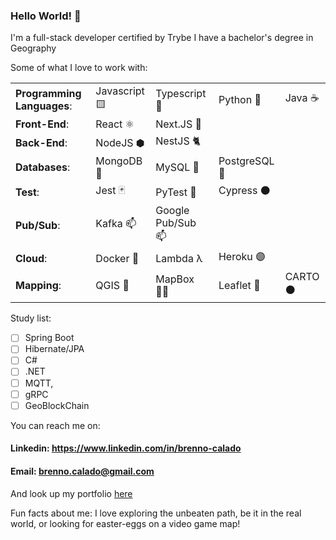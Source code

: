 ### Hello World! 👋

I'm a full-stack developer certified by Trybe
I have a bachelor's degree in Geography

Some of what I love to work with:

| | | | | |
|--------------------------|---------------|---------------------------------|-----------|----|
|**Programming Languages**:| Javascript 🟨 | Typescript :large_blue_diamond: | Python 🐍 | Java ☕ |
|**Front-End**:| React ⚛️ | Next.JS 🔺 |
|**Back-End**:| NodeJS ⬢ | NestJS 🐈 |
|**Databases**:| MongoDB 🍃 | MySQL 🐬 | PostgreSQL 🐘 |
|**Test**:| Jest 🃏 | PyTest 🌈 | Cypress ⚫ |
|**Pub/Sub**:| Kafka :mailbox:| Google Pub/Sub :mailbox: |
|**Cloud**:| Docker 🐋 | Lambda λ | Heroku 🟣 |
|**Mapping**:| QGIS 🧭| MapBox 🧑‍🚀 | Leaflet 🍃| CARTO ⚫|


  Study list:
   - [ ] Spring Boot
   - [ ] Hibernate/JPA
   - [ ] C#
   - [ ] .NET
   - [ ] MQTT,
   - [ ] gRPC
   - [ ] GeoBlockChain

You can reach me on:
#### Linkedin: https://www.linkedin.com/in/brenno-calado
#### Email: brenno.calado@gmail.com

And look up my portfolio [here](https://brenno-calado.github.io/portfolio/)

Fun facts about me: I love exploring the unbeaten path, be it in the real world, or looking for easter-eggs on a video game map!
